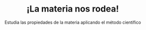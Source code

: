 ---
title: "¡La materia nos rodea!"
url: "/recursos-fisica-quimica/actividades-juegos/2eso-3eso/la-materia-nos-rodea"
subtitle: Estudia las propiedades de la materia aplicando el método científico
summary: "Estudia las propiedades de la materia aplicando el método científico."
breadcrumbs: ["recursos-fisica-quimica","actividades-juegos-2eso-3eso"]
tags:
- actividades
- 2º ESO
- 3º ESO
- actividad-científica
- materia
- gases
- eXeLearning
- ABP
categories:
- Física
- Química
weight: 4

# Optional external URL for project (replaces project detail page).
external_link: "https://cedec.intef.es/proyecto-edia-recurso-para-ciencias-la-materia-nos-rodea/"

image:
  preview_only: true
---